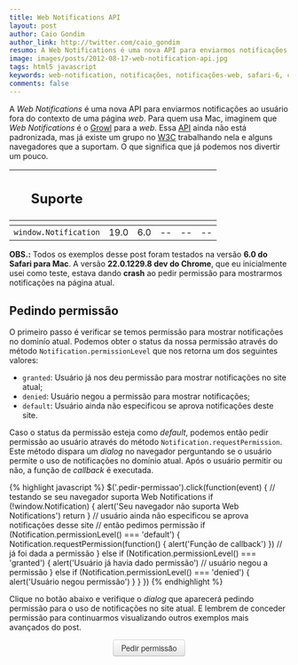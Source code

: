 ```yaml
---
title: Web Notifications API
layout: post
author: Caio Gondim
author_link: http://twitter.com/caio_gondim
resumo: A Web Notifications é uma nova API para enviarmos notificações ao usuário fora do contexto de uma página web. Para quem usa Mac, imaginem que Web Notifications é o Growl para a web. Uma API simples que nos dá acesso a features antes só disponíveis para aplicações nativas.
image: images/posts/2012-08-17-web-notification-api.jpg
tags: html5 javascript
keywords: web-notification, notificações, notificações-web, safari-6, chrome, notification-center, api
comments: false
---
```

<style>
    input[type=button] {
        -webkit-appearance: none;
        -webkit-border-horizontal-spacing: 0px;

        -webkit-border-image: none;
        -moz-border-image: none;
        border-image: none;
        -webkit-border-vertical-spacing: 0px;

        -webkit-box-align: center;
        -moz-box-align: center;
        -ms-box-align: center;
        box-align: center;

        -webkit-box-shadow: rgba(255, 255, 255, 0.2) 0px 1px 0px 0px inset, rgba(0, 0, 0, 0.0470588) 0px 1px 2px 0px;
        box-shadow: rgba(255, 255, 255, 0.2) 0px 1px 0px 0px inset, rgba(0, 0, 0, 0.0470588) 0px 1px 2px 0px;

        -webkit-transition-delay: 0s;
        -moz-transition-delay: 0s;
        -o-transition-delay: 0s;
        -ms-transition-delay: 0s;
        transition-delay: 0s;

        -webkit-transition-duration: 0s;
        -moz-transition-duration: 0s;
        -o-transition-duration: 0s;
        -ms-transition-duration: 0s;
        transition-duration: 0s;

        -webkit-transition-property: all;
        -moz-transition-property: all;
        -o-transition-property: all;
        -ms-transition-property: all;
        transition-property: all;

        -webkit-transition-timing-function: cubic-bezier(0.25, 0.1, 0.25, 1);
        -moz-transition-timing-function: cubic-bezier(0.25, 0.1, 0.25, 1);
        -o-transition-timing-function: cubic-bezier(0.25, 0.1, 0.25, 1);
        -ms-transition-timing-function: cubic-bezier(0.25, 0.1, 0.25, 1);
        transition-timing-function: cubic-bezier(0.25, 0.1, 0.25, 1);
        background-color: whiteSmoke;

        background-image: -webkit-linear-gradient(top, white, #E6E6E6);
        background-image: -moz-linear-gradient(top, white, #E6E6E6);
        background-image: -o-linear-gradient(top, white, #E6E6E6);
        background-image: -ms-linear-gradient(top, white, #E6E6E6);
        background-image: linear-gradient(top, white, #E6E6E6);
        background-position: 0% 0%;
        background-repeat: repeat-x;
        border-bottom-color: rgba(0, 0, 0, 0.247059);
        border-bottom-left-radius: 4px;
        border-bottom-right-radius: 4px;
        border-bottom-style: solid;
        border-bottom-width: 1px;
        border-collapse: separate;
        border-left-color: rgba(0, 0, 0, 0.14902);
        border-left-style: solid;
        border-left-width: 1px;
        border-right-color: rgba(0, 0, 0, 0.14902);
        border-right-style: solid;
        border-right-width: 1px;
        border-top-color: rgba(0, 0, 0, 0.14902);
        border-top-left-radius: 4px;
        border-top-right-radius: 4px;
        border-top-style: solid;
        border-top-width: 1px;

        -webkit-box-sizing: border-box;
        -moz-box-sizing: border-box;
        -ms-box-sizing: border-box;
        box-sizing: border-box;
        color: #333;
        cursor: pointer;
        display: block;
        font-family: 'Helvetica Neue', Helvetica, Arial, sans-serif;
        font-size: 14px;
        font-weight: normal;
        height: 30px;
        letter-spacing: normal;
        line-height: 20px;
        margin: auto;
        max-width: none;
        padding-bottom: 4px;
        padding-left: 14px;
        padding-right: 14px;
        padding-top: 4px;
        text-align: center;
        text-decoration: none;
        text-indent: 0px;
        text-shadow: rgba(255, 255, 255, 0.74902) 0px 1px 1px;
        text-transform: none;
        vertical-align: middle;
        word-spacing: 0px;
    }

    input[type=button]:active {
        position: relative;
        top: 1px;
    }
</style>

A _Web Notifications_ é uma nova API para enviarmos notificações ao usuário
fora do contexto de uma página _web_. Para quem usa Mac, imaginem que _Web
Notifications_ é o [Growl](http://growl.info/) para a _web_. Essa
[API](http://pt.wikipedia.org/wiki/API) ainda não está padronizada, mas já
existe um grupo no [W3C](http://www.w3.org/TR/notifications/) trabalhando
nela e alguns navegadores que a suportam. O que significa que já
podemos nos divertir um pouco.

<table class="support">
    <thead>
        <tr>
            <th class="subject"><h2>Suporte</h2></th>
            <th class="browser chrome"><div class="i"></div></th>
            <th class="browser safari"><div class="i"></div></th>
            <th class="browser firefox"><div class="i"></div></th>
            <th class="browser ie"><div class="i"></div></th>
            <th class="browser opera"><div class="i"></div></th>
        </tr>
        <tr>
            <th></th>
            <th colspan="5" class="base"></th>
        </tr>
    </thead>
    <tbody>
        <tr>
            <td class="property"><code>window.Notification</code></td>
            <td>19.0</td>
            <td>6.0</td>
            <td>--</td>
            <td>--</td>
            <td>--</td>
        </tr>
    </tbody>
</table>

<p class="obs"><strong>OBS.:</strong> Todos os exemplos desse post foram
testados na versão <strong>6.0 do Safari para Mac</strong>. A versão
<strong>22.0.1229.8 dev do Chrome</strong>, que eu inicialmente usei como
teste, estava dando <strong>crash</strong> ao pedir permissão para mostrarmos
notificações na página atual.</p>

## Pedindo permissão

O primeiro passo é verificar se temos permissão para mostrar notificações no
dominío atual. Podemos obter o status da nossa permissão através do método
`Notification.permissionLevel` que nos retorna um dos seguintes valores:

- `granted`: Usuário já nos deu permissão para mostrar notificações no site atual;
- `denied`: Usuário negou a permissão para mostrar notificações;
- `default`: Usuário ainda não especificou se aprova notificações deste site.

Caso o status da permissão esteja como _default_, podemos então pedir
permissão ao usuário através do método `Notification.requestPermission`. Este
método dispara um _dialog_ no navegador perguntando se o usuário permite o uso
de notificações no domínio atual. Após o usuário permitir ou não, a função de
_callback_ é executada.

{% highlight javascript %}
$('.pedir-permissao').click(function(event) {
    // testando se seu navegador suporta Web Notifications
    if (!window.Notification) {
        alert('Seu navegador não suporta Web Notifications')
        return
    }
    // usuário ainda não especificou se aprova notificações desse site
    // então pedimos permissão
    if (Notification.permissionLevel() === 'default') {
        Notification.requestPermission(function() {
            alert('Função de callback')
        })
    // já foi dada a permissão
    } else if (Notification.permissionLevel() === 'granted') {
        alert('Usuário já havia dado permissão')
    // usuário negou a permissão
    } else if (Notification.permissionLevel() === 'denied') {
        alert('Usuário negou permissão')
    }
}
})
{% endhighlight %}

Clique no botão abaixo e verifique o _dialog_ que aparecerá pedindo permissão
para o uso de notificações no site atual. E lembrem de conceder permissão para
continuarmos visualizando outros exemplos mais avançados do post.

<div class="img example bordered">
    <input type="button" value="Pedir permissão" class="pedir-permissao" />
    <script>
        $('.pedir-permissao').click(function(event) {
            if (!window.Notification) {
                alert('Seu navegador não suporta Web Notifications')
                return
            }

            if (Notification.permissionLevel() === 'default') {
                Notification.requestPermission(function() {
                    alert('Função de callback')
                })
            } else if (Notification.permissionLevel() === 'granted') {
                alert('Usuário já havia dado permissão')
            } else if (Notification.permissionLevel() === 'denied') {
                alert('Usuário negou permissão')
            }
        })
    </script>
</div>

A imagem abaixo mostra o _dialog_ de permissão do Safari 6.0 no Mac.

<p><img src="/images/posts/2012-08-22-pedindo-permissao.jpg" alt="" height="200" width="700" style="height: 200px !important;" /></p>

Caso queiram mudar a permissão de um site posteriormente, no Safari
basta ir no menu Preferências → Notificações.

<p><img src="/images/posts/2012-08-22-safari-notificacoes.jpg" alt="" height="200" width="700" style="height: 200px !important;" /></p>

## Enviando uma notificação

Agora que o usuário nos cedeu permissão, já podemos criar nossa primeira
notificação. No código abaixo temos um exemplo básico de uma
_Web Notification_.

{% highlight javascript %}
var notificationBasica = new Notification('Título da Notificação')
notificationBasica.show()
{% endhighlight %}

Criamos um novo objeto do tipo `Notification` passando o título da notificação
como argumento. Depois de criado, basta executar o método `show` para que a
notificação seja enviada. O botão abaixo executa este exemplo.

<div class="img bordered example">
    <input type="button" value="Disparar notificação" class="notificacao-basica" />
    <script>
        $('.notificacao-basica').click(function() {
            if (!window.Notification) {
                alert('Seu navegador não suporta Web Notifications')
                return
            }
            if (Notification.permissionLevel() !== 'granted') {
                alert('Usuário não permitiu mostrar Web Notifications')
                return
            }

            var notificacaoBasica = new Notification('Título da Notificação')
            notificacaoBasica.show()
        })
    </script>
</div>

O navegador deverá mostrar uma notificação parecida com a imagem abaixo

<p><img src="/images/posts/2012-08-22-notificacao-exemplo.jpg" alt="" height="200" width="700" style="height: 200px !important;" /></p>

Caso estejam utilizando o OS X Mountain Lion, todas as notificações enviadas
irão também para o _Notification Center_.

<p><img src="/images/posts/2012-08-22-notification-center.jpg" alt="" height="200" width="700" style="height: 200px !important;" /></p>

## Parâmetros

O único paramêtro obrigatório de uma notificação é o título. Porém existem
outros parâmetros opcionais que podem ser passados como um objeto. Objeto?
Melhor um exemplo:

{% highlight javascript %}
var notification = new Notification('Título da Notificação', {
    body: 'Body da Notifição',
    tag: 'novo e-mail',
    onshow: function(event) {
        console.log('evento onshow')
    },
    onclick: function(event) {
        alert('evento onclick')
    },
    onclose: function(event) {
        console.log('evento onclose')
    },
    onerror: function(event) {
        console.log('evento onerror')
    }
}
})
notification.show()
{% endhighlight %}

Esses são todos os parâmetros aceitos pelas notifications no Safari e Chrome no Mac:
- `body`: Mensagem mais detalhada sobre a notificação;
- `tag`: Identificador da notificação. Impede que o usuário receba várias notificações caso tenha várias abas com seu site aberto;
- `onshow`: Evento disparado quando a notificação é exibida;
- `onclick`: Evento disparado no _click_ da notificação. Com ele podemos, por exemplo, mostrar o novo e-mail ao usuário no _click_ da notificação;
- `onclose`: Evento disparado quando a notificação é ignorada ou fechada no _Notification Center_;
- `onerror`: Evento disparado caso a notificação não possa ser mostrada ao usuário. Disparado quando o nível de permissão está setado como _default_ ou _denied_.

O botão abaixo dispara essa notificação com todos os parâmetros.
Observe que, diferente das outras, se dispararmos várias dessas notificações apenas a última ficará visível no _Notification Center_.
Isto devido ao atributo _tag_.

<div class="img bordered example">
    <input type="button" value="Disparar notificação completa" class="notificacao-completa" />
    <script>
        $('.notificacao-completa').click(function() {
            if (!window.Notification) {
                alert('Seu navegador não suporta Web Notifications')
                return
            }
            if (Notification.permissionLevel() !== 'granted') {
                alert('Usuário não permitiu mostrar Web Notifications')
                return
            }
            var notificacaoCompleta = new Notification('Notificação completa', {
                body: 'Body da Notifição',
                tag: 'novo e-mail',
                onshow: function(event) {
                    console.log('evento onshow')
                },
                onclick: function(event) {
                    alert('evento onclick')
                },
                onclose: function(event) {
                    console.log('evento onclose')
                },
                onerror: function(event) {
                    console.log('evento onerror')
                }
            })
            notificacaoCompleta.show()

        })
    </script>
</div>

A [especificação do W3C](http://www.w3.org/TR/notifications/) define mais
alguns parâmetros além dos citados acima, mas eles não são suportados pelo
Safari ou Chrome e talvez nunca serão. Para não deixar muito longo o post
decidi não comentar sobre eles. Mas caso queiram se aprofundar na
especificação existe um link nas referências.

<aside class="fonte">
    <h3>Referência</h3>
    <ul>
        <li>→<a href="http://caniuse.com/#search=notification" alt="Where can I use..." title="Where can i use...">Where can i use Web Notifications</a> <span class="comment">// Where can I use...</span></li>
        <li>→<a href="http://www.w3.org/TR/notifications/" alt="W3C" title="W3C">Web Notifications</a> <span class="comment">// W3C</span></li>
        <li>→<a href="https://developer.apple.com/library/safari/#documentation/AppleApplications/Conceptual/SafariJSProgTopics/Articles/SendingNotifications.html#//apple_ref/doc/uid/TP40001483-CH23-SW1" alt="W3C" title="W3C">Sending Notifications</a> <span class="comment">// Apple Safari Developer Library</span></li>
    </ul>
</aside>